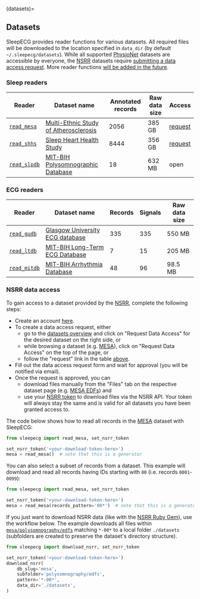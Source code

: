 (datasets)=
## Datasets
SleepECG provides reader functions for various datasets. All required files will be downloaded to the location specified in `data_dir` (by default `~/.sleepecg/datasets`). While all supported [PhysioNet](https://physionet.org/about/database/) datasets are accessible by everyone, the [NSRR](https://sleepdata.org/datasets) datasets require [submitting a data access request](#nsrr-data-access). More reader functions [will be added in the future](https://github.com/cbrnr/sleepecg/issues/35).

### Sleep readers
|Reader|Dataset name|Annotated records|Raw data size|Access|
|-|-|-|-|-|
|[`read_mesa`](./generated/sleepecg.read_mesa)|[Multi-Ethnic Study of Atherosclerosis](https://sleepdata.org/datasets/mesa/)|2056|385 GB|[request](https://sleepdata.org/data/requests/mesa/start)|
|[`read_shhs`](./generated/sleepecg.read_shhs)|[Sleep Heart Health Study](https://sleepdata.org/datasets/mesa/)|8444|356 GB|[request](https://sleepdata.org/data/requests/shhs/start)|
|[`read_slpdb`](./generated/sleepecg.read_slpdb)|[MIT-BIH Polysomnographic Database](https://physionet.org/content/slpdb)|18|632 MB|open|


### ECG readers
|Reader|Dataset name|Records|Signals|Raw data size|
|-|-|-|-|-|
|[`read_gudb`](./generated/sleepecg.read_gudb)|[Glasgow University ECG database ](https://berndporr.github.io/ECG-GUDB/)|335|335|550 MB|
|[`read_ltdb`](./generated/sleepecg.read_ltdb)|[MIT-BIH Long-Term ECG Database](https://physionet.org/content/ltdb)|7|15|205 MB|
|[`read_mitdb`](./generated/sleepecg.read_mitdb)|[MIT-BIH Arrhythmia Database](https://physionet.org/content/mitdb)|48|96|98.5 MB|


### NSRR data access
To gain access to a dataset provided by the [NSRR](https://sleepdata.org), complete the following steps:
- Create an account [here](https://sleepdata.org/join).
- To create a data access request, either
    - go to the [datasets overview](https://sleepdata.org/datasets/) and click on "Request Data Access" for the desired dataset on the right side, or
    - while browsing a dataset (e.g. [MESA](https://sleepdata.org/datasets/mesa)), click on "Request Data Access" on the top of the page, or
    - follow the "request" link in the table [above](#sleep-readers).
- Fill out the data access request form and wait for approval (you will be notified via email).
- Once the request is approved, you can
    - download files manually from the "Files" tab on the respective dataset page (e.g. [MESA EDFs](https://sleepdata.org/datasets/mesa/files/polysomnography/edfs)) and
    - use your [NSRR token](https://sleepdata.org/token) to download files via the NSRR API. Your token will always stay the same and is valid for all datasets you have been granted access to.

The code below shows how to read all records in the [MESA](https://sleepdata.org/datasets/mesa) dataset with SleepECG:
```python
from sleepecg import read_mesa, set_nsrr_token

set_nsrr_token('<your-download-token-here>')
mesa = read_mesa()  # note that this is a generator
```

You can also select a subset of records from a dataset. This example will download and read all records having IDs starting with `00` (i.e. records `0001`-`0099`):
```python
from sleepecg import read_mesa, set_nsrr_token

set_nsrr_token('<your-download-token-here>')
mesa = read_mesa(records_pattern='00*')  # note that this is a generator
```

If you just want to download NSRR data (like with the [NSRR Ruby Gem](https://github.com/nsrr/nsrr-gem)), use the workflow below. The example downloads all files within [`mesa/polysomnography/edfs`](https://sleepdata.org/datasets/mesa/files/polysomnography/edfs) matching `*-00*` to a local folder `./datasets` (subfolders are created to preserve the dataset's directory structure).
```python
from sleepecg import download_nsrr, set_nsrr_token

set_nsrr_token('<your-download-token-here>')
download_nsrr(
    db_slug='mesa',
    subfolder='polysomnography/edfs',
    pattern='*-00*',
    data_dir='./datasets',
)
```
